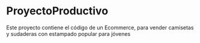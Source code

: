 # ProyectoProductivo
Este proyecto contiene el código de un Ecommerce, para vender camisetas y sudaderas con estampado popular para jóvenes 
